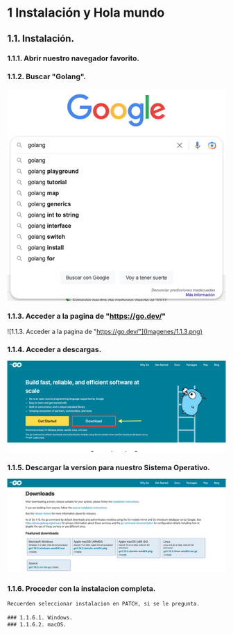# 1 Instalación y Hola mundo

## 1.1. Instalación.

### 1.1.1. Abrir nuestro navegador favorito.
### 1.1.2. Buscar "Golang".
![1.1.2. Buscar "Golang"](Imagenes/1.1.2.png)
### 1.1.3. Acceder a la pagina de "https://go.dev/"
![1.1.3. Acceder a la pagina de "https://go.dev/"](Imagenes/1.1.3.png)

### 1.1.4. Acceder a descargas.
![1.1.4. Acceder a descargas.](Imagenes/1.1.4.png)

### 1.1.5. Descargar la version para nuestro Sistema Operativo.
![](Imagenes/1.1.5.png)

### 1.1.6. Proceder con la instalacion completa.
    Recuerden seleccionar instalacion en PATCH, si se le pregunta.
    
    ### 1.1.6.1. Windows.
    ### 1.1.6.2. macOS.
